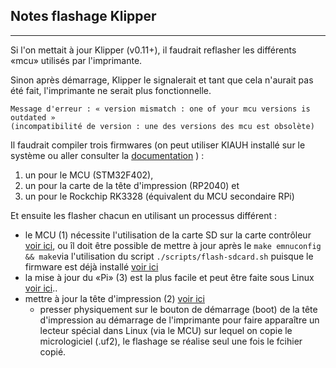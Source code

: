 ## Notes flashage Klipper

---
Si l'on mettait à jour Klipper (v0.11+), il faudrait reflasher les différents «mcu» utilisés par l'imprimante.

Sinon après démarrage, Klipper le signalerait et tant que cela n'aurait pas été fait, l'imprimante ne serait plus fonctionnelle.

    Message d'erreur : « version mismatch : one of your mcu versions is outdated »
    (incompatibilité de version : une des versions des mcu est obsolète)

Il faudrait compiler trois firmwares (on peut utiliser KIAUH installé sur le système ou aller consulter la [documentation](https://www.klipper3d.org/fr/Installation.html#compilation-et-flashage-du-micro-controleur) ) :

1. un pour le MCU (STM32F402),
2. un pour la carte de la tête d'impression (RP2040) et
3. un pour le Rockchip RK3328 (équivalent du MCU secondaire RPi) 

Et ensuite les flasher chacun en utilisant un processus différent :

- le MCU (1) nécessite l'utilisation de la carte SD sur la carte contrôleur [voir ici](https://github.com/makerbase-mks/Klipper-for-MKS-Boards/tree/main/MKS%20SKIPR%20V1.x), ou îl doit être possible de mettre à jour après le `make emnuconfig && make`via l'utilisation du script `./scripts/flash-sdcard.sh` puisque le firmware est déjà installé [voir ici](https://www.klipper3d.org/fr/SDCard_Updates.html#mises-a-jour-via-la-carte-sd)
- la mise à jour du «Pi» (3) est la plus facile et peut être faite sous Linux [voir ici](https://www.klipper3d.org/fr/RPi_microcontroller.html#microcontroleur-rpi)..
- mettre à jour la tête d'impression (2) [voir ici](https://github.com/makerbase-mks/MKS-THR36-THR42-UTC#thr3642-firmware-update)
    - presser physiquement sur le bouton de démarrage (boot) de la tête d'impression au démarrage de l'imprimante
    pour faire apparaître un lecteur spécial dans Linux (via le MCU) sur lequel on copie le micrologiciel (.uf2),
    le flashage se réalise seul une fois le fcihier copié.
